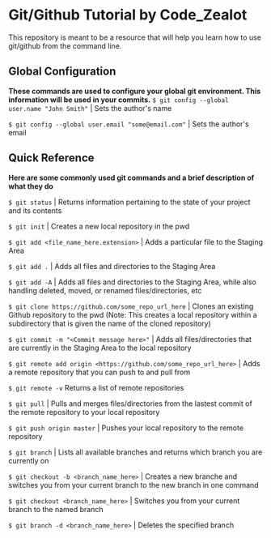 # Git/Github Tutorial by Code_Zealot

This repository is meant to be a resource that will help you learn how to use git/github from the command line.


## Global Configuration
**These commands are used to configure your global git environment. This information will be used in your commits.**
`$ git config --global user.name "John Smith"`
| Sets the author's name

`$ git config --global user.email "some@email.com"` | Sets the author's email



## Quick Reference
**Here are some commonly used git commands and a brief description of what they do**

`$ git status`
| Returns information pertaining to the state of your project and its contents

`$ git init`
| Creates a new local repository in the pwd

`$ git add <file_name_here.extension>`
| Adds a particular file to the Staging Area

`$ git add .`
| Adds all files and directories to the Staging Area

`$ git add -A`
| Adds all files and directories to the Staging Area, while also handling deleted, moved, or renamed files/directories, etc

`$ git clone https://github.com/some_repo_url_here`
| Clones an existing Github repository to the pwd (Note: This creates a local repository within a subdirectory that is given the name of the cloned repository)

`$ git commit -m "<Commit message here>"`
| Adds all files/directories that are currently in the Staging Area to the local repository

`$ git remote add origin <https://github.com/some_repo_url_here>`
| Adds a remote repository that you can push to and pull from

`$ git remote -v`
Returns a list of remote repositories

`$ git pull`
| Pulls and merges files/directories from the lastest commit of the remote repository to your local repository

`$ git push origin master`
| Pushes your local repository to the remote repository

`$ git branch`
| Lists all available branches and returns which branch you are currently on

`$ git checkout -b <branch_name_here>`
| Creates a new branche and switches you from your current branch to the new branch in one command

`$ git checkout <branch_name_here>`
| Switches you from your current branch to the named branch

`$ git branch -d <branch_name_here>`
| Deletes the specified branch

